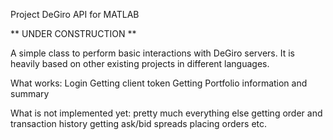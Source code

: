 Project DeGiro API for MATLAB

** UNDER CONSTRUCTION **

A simple class to perform basic interactions with DeGiro servers.
It is heavily based on other existing projects in different languages. 

What works:
Login
Getting client token
Getting Portfolio information and summary

What is not implemented yet:
pretty much everything else
getting order and transaction history
getting ask/bid spreads
placing orders
etc.